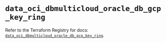 # `data_oci_dbmulticloud_oracle_db_gcp_key_ring`

Refer to the Terraform Registry for docs: [`data_oci_dbmulticloud_oracle_db_gcp_key_ring`](https://registry.terraform.io/providers/hashicorp/oci/7.19.0/docs/data-sources/dbmulticloud_oracle_db_gcp_key_ring).
